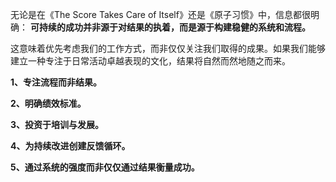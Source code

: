 无论是在《The Score Takes Care of Itself》还是《原子习惯》中，信息都很明确： **可持续的成功并非源于对结果的执着，而是源于构建稳健的系统和流程。**

这意味着优先考虑我们的工作方式，而非仅仅关注我们取得的成果。如果我们能够建立一种专注于日常活动卓越表现的文化，结果将自然而然地随之而来。

**1、专注流程而非结果。**

**2、明确绩效标准。**

**3、投资于培训与发展。**

**4、为持续改进创建反馈循环。**

**5、通过系统的强度而非仅仅通过结果衡量成功。**
